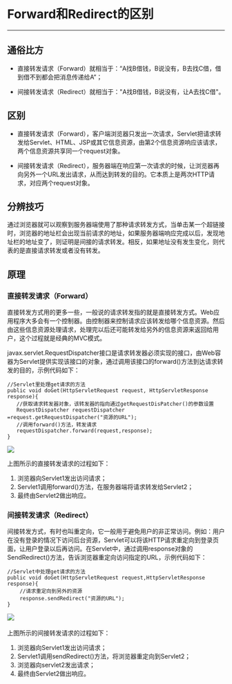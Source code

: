 # Forward和Redirect的区别

----------
## 通俗比方

- 直接转发请求（Forward）就相当于：“A找B借钱，B说没有，B去找C借，借到借不到都会把消息传递给A”；

- 间接转发请求（Redirect）就相当于："A找B借钱，B说没有，让A去找C借"。

## 区别

- 直接转发请求（Forward），客户端浏览器只发出一次请求，Servlet把请求转发给Servlet、HTML、JSP或其它信息资源，由第2个信息资源响应该请求，两个信息资源共享同一个request对象。

- 间接转发请求（Redirect），服务器端在响应第一次请求的时候，让浏览器再向另外一个URL发出请求，从而达到转发的目的。它本质上是两次HTTP请求，对应两个request对象。

## 分辨技巧

通过浏览器就可以观察到服务器端使用了那种请求转发方式，当单击某一个超链接时，浏览器的地址栏会出现当前请求的地址，如果服务器端响应完成以后，发现地址栏的地址变了，则证明是间接的请求转发。相反，如果地址没有发生变化，则代表的是直接请求转发或者没有转发。

## 原理

### 直接转发请求（Forward）

直接转发方式用的更多一些，一般说的请求转发指的就是直接转发方式。Web应用程序大多会有一个控制器。由控制器来控制请求应该转发给哪个信息资源。然后由这些信息资源处理请求，处理完以后还可能转发给另外的信息资源来返回给用户，这个过程就是经典的MVC模式。

javax.servlet.RequestDispatcher接口是请求转发器必须实现的接口，由Web容器为Servlet提供实现该接口的对象，通过调用该接口的forward()方法到达请求转发的目的，示例代码如下：
```
//Servlet里处理get请求的方法
public void doGet(HttpServletRequest request, HttpServletResponse response){
   //获取请求转发器对象，该转发器的指向通过getRequestDisPatcher()的参数设置
   RequestDispatcher requestDispatcher =request.getRequestDispatcher("资源的URL");
   //调用forward()方法，转发请求      
   requestDispatcher.forward(request,response);    
}
```

![](http://onmer39jj.bkt.clouddn.com/image/240531979609.png)

上图所示的直接转发请求的过程如下：
  1. 浏览器向Servlet1发出访问请求；
  2. Servlet1调用forward()方法，在服务器端将请求转发给Servlet2；
  3. 最终由Servlet2做出响应。

### 间接转发请求（Redirect）

间接转发方式，有时也叫重定向，它一般用于避免用户的非正常访问。例如：用户在没有登录的情况下访问后台资源，Servlet可以将该HTTP请求重定向到登录页面，让用户登录以后再访问。在Servlet中，通过调用response对象的SendRedirect()方法，告诉浏览器重定向访问指定的URL，示例代码如下：　

```
//Servlet中处理get请求的方法
public void doGet(HttpServletRequest request,HttpServletResponse response){
	//请求重定向到另外的资源
    response.sendRedirect("资源的URL");
}
```

![](http://onmer39jj.bkt.clouddn.com/image/214341663208.png)　              　

上图所示的间接转发请求的过程如下：
  1. 浏览器向Servlet1发出访问请求；
  2. Servlet1调用sendRedirect()方法，将浏览器重定向到Servlet2；
  3. 浏览器向servlet2发出请求；
  4. 最终由Servlet2做出响应。 